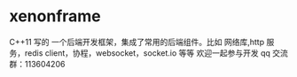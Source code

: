# xenonframe
C++11 写的 一个后端开发框架，集成了常用的后端组件。比如 网络库,http 服务，redis client，协程，websocket，socket.io 等等
欢迎一起参与开发 qq 交流群：113604206

